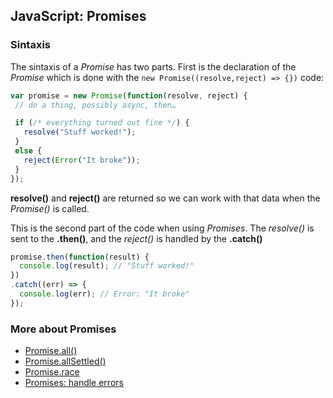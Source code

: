  ## JavaScript: Promises

 ### Sintaxis

 The sintaxis of a _Promise_ has two parts. First is the declaration of the _Promise_ which is done with the ```new Promise((resolve,reject) => {})``` code:

 ``` js
 var promise = new Promise(function(resolve, reject) {
  // do a thing, possibly async, then…

  if (/* everything turned out fine */) {
    resolve("Stuff worked!");
  }
  else {
    reject(Error("It broke"));
  }
});
```

__resolve()__ and __reject()__ are returned so we can work with that data when the _Promise()_ is called.

This is the second part of the code when using _Promises_.
The _resolve()_ is sent to the __.then()__, and the _reject()_ is handled by the __.catch()__

``` js
promise.then(function(result) {
  console.log(result); // "Stuff worked!"
})
.catch((err) => {
  console.log(err); // Error: "It broke"
});
```

### More about Promises

 + [Promise.all()](/docs/javascript/promises/promise.all.md)
 + [Promise.allSettled()](/docs/javascript/promises/promise.all-settled.md)
 + [Promise.race](/docs/javascript/promises/promise.race.md)
 + [Promises: handle errors](/docs/javascript/promises/promises-handle-error.md)